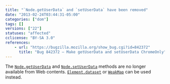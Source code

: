```yaml
---
title: "`Node.getUserData` and `setUserData` have been removed"
date: "2013-02-24T03:44:31-05:00"
categories: ["dom"]
tags: []
versions: ["22"]
statuses: "affected"
cclicense: "BY-SA 3.0"
references:
    - url: "https://bugzilla.mozilla.org/show_bug.cgi?id=842372"
      title: "Bug 842372 – Make getUserData and setUserData ChromeOnly"
---
```

The [`Node.getUserData`](https://developer.mozilla.org/en-US/docs/Web/API/Node.getUserData) and [`Node.setUserData`](https://developer.mozilla.org/en-US/docs/Web/API/Node.setUserData) methods are no longer available from Web contents. [`Element.dataset`](https://developer.mozilla.org/en-US/docs/Web/API/Element.dataset) or [`WeakMap`](https://developer.mozilla.org/en-US/docs/Web/JavaScript/Reference/Global_Objects/WeakMap) can be used instead.
